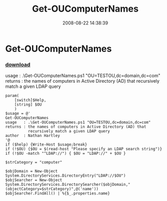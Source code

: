 ﻿---
pid:            546
poster:         Nathan Hartley
title:          Get-OUComputerNames
date:           2008-08-22 14:38:39
format:         posh
parent:         0
parent:         0

---

# Get-OUComputerNames

### [download](546.ps1)

usage   : .\Get-OUComputerNames.ps1 "OU=TESTOU,dc=domain,dc=com"
returns : the names of computers in Active Directory (AD) that
          recursively match a given LDAP query


```posh
param( 
	[switch]$Help,
	[string] $OU
	)
$usage = @'
Get-OUComputerNames
usage   : .\Get-OUComputerNames.ps1 "OU=TESTOU,dc=domain,dc=com"
returns : the names of computers in Active Directory (AD) that
          recursively match a given LDAP query
author  : Nathan Hartley
'@
if ($help) {Write-Host $usage;break}
if (!$OU) {$OU = $(read-host "Please specify an LDAP search string")}
if (!$OU -match "^LDAP://") { $OU = "LDAP://" + $OU }

$strCategory = "computer"

$objDomain = New-Object System.DirectoryServices.DirectoryEntry("LDAP://$OU")
$objSearcher = New-Object System.DirectoryServices.DirectorySearcher($objDomain,"(objectCategory=$strCategory)",@('name'))
$objSearcher.FindAll() | %{$_.properties.name}


```
